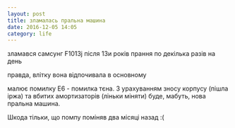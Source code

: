 ```yaml
---
layout: post
title: зламалась пральна машина
date: 2016-12-05 14:05 
category: life
---
```

зламався самсунг F1013j після 13и років прання по декілька разів на день

правда, влітку вона відпочивала в основному

малює помилку E6 - помилка тєна. 
З урахуванням зносу корпусу (пішла іржа) та вбитих амортизаторів (ліньки міняти) буде, мабуть, нова пральна машина. 

Шкода тільки, що помпу поміняв два місяці назад :(
